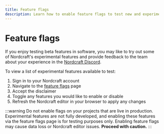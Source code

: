 ```yaml
---
title: Feature flags
description: Learn how to enable feature flags to test new and experimental features in Nordcraft. Be aware that using these features may break your Nordcraft experience: use with caution.
---
```


# Feature flags

If you enjoy testing beta features in software, you may like to try out some of Nordcraft's experimental features and provide feedback to the team about your experience in the [Nordcraft Discord](https://discord.gg/nordcraft).

To view a list of experimental features available to test:

1. Sign in to your Nordcraft account
1. Navigate to the [feature flags](https://editor.nordcraft.com/flags) page
1. Accept the disclaimer
1. Toggle any features you would like to enable or disable
1. Refresh the Nordcraft editor in your browser to apply any changes

:::warning
Do not enable flags on your projects that are live in production. Experimental features are not fully developed, and enabling these features via the feature flags page is for testing purposes only. Enabling feature flags may cause data loss or Nordcraft editor issues. **Proceed with caution.**
:::
